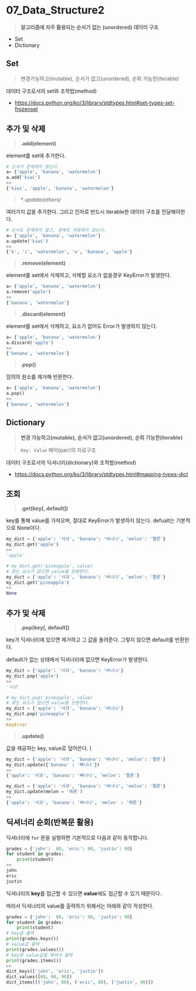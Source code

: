 # 07_Data_Structure2

> **알고리즘에 자주 활용되는 순서가 없는 (unordered) 데이터 구조**

- Set
- Dictionary



## Set

> 변경가능하고(mutable), 순서가 없고(unordered), 순회 가능한(iterable)



데이터 구조로서의 set와 조작법(method)

- https://docs.python.org/ko/3/library/stdtypes.html#set-types-set-frozenset



## 추가 및 삭제

> **.add(element)**

element를 set에 추가한다.

```python
# 순서가 존재하지 않는다.
a= {'apple', 'banana', 'watermelon'}
a.add('kiwi')
>>
{'kiwi', 'apple', 'banana', 'watermelon'}
```



> **.update(*others)**

여러가지 값을 추가한다. 그리고 인자로 반드시 iterable한 데이터 구조를 전달해야한다.

```python
# 순서도 존재하지 않고, 중복도 허용하지 않는다.
a= {'apple', 'banana', 'watermelon'}
a.update('kiwi')
>>
{'k', 'i', 'watermelon', 'w', 'banana', 'apple'}
```



> **.remove(element)**

element를 set에서 삭제하고,  삭제할 요소가 없을경우 KeyError가 발생한다.

```python
a= {'apple', 'banana', 'watermelon'}
a.remove('apple')
>>
{'banana', 'watermelon'}
```



> **.discard(element)**

element를 set에서 삭제하고, 요소가 없어도 Error가 발생하지 않는다.

```python
a= {'apple', 'banana', 'watermelon'}
a.discard('apple')
>>
{'banana', 'watermelon'}
```



> **.pop()**

임의의 원소를 제거해 반환한다.

```python
a= {'apple', 'banana', 'watermelon'}
a.pop()
>>
{'banana', 'watermelon'}
```



## Dictionary

> **변경 가능하고(mutable), 순서가 없고(unordered), 순회 가능한(iterable)**
>
> `Key: Value` 페어(pair)의 자료구조



데이터 구조로서의 딕셔너리(dictionary)와 조작법(method)

- https://docs.python.org/ko/3/library/stdtypes.html#mapping-types-dict



## 조회

> **.get(key[, default])**

key를 통해 value를 가져오며, 절대로 KeyError가 발생하지 않는다. defualt는 기본적으로 None이다.

```python
my_dict = {'apple': '사과', 'banana': '바나나', 'melon': '멜론'}
my_dict.get('apple')
>>
'apple'
```

```python
# my_dict.get('pineapple', value)
# 찾는 요소가 없으면 value를 반환한다.
my_dict = {'apple': '사과', 'banana': '바나나', 'melon': '멜론'}
my_dict.get('pineapple')
>>
None
```



## 추가 및 삭제

> **.pop(key[, default])**

key가 딕셔너리에 있으면 제거하고 그 값을 돌려준다. 그렇지 않으면 default를 반환한다.

default가 없는 상태에서 딕셔너리에 없으면 KeyError가 발생한다.

```python
my_dict = {'apple': '사과', 'banana': '바나나'}
my_dict.pop('apple')
>>
'사과'
```

```python
# my_dict.pop('pineapple', value)
# 찾는 요소가 없으면 value를 반환한다.
my_dict = {'apple': '사과', 'banana': '바나나'}
my_dict.pop('pineapple')
>>
KeyError
```



> **.update()**

값을 제공하는 key, value로 덮어쓴다.ㅣ

```python
my_dict = {'apple': '사과', 'banana': '바나나', 'melon': '멜론'}
my_dict.update({'banana' : '빠나나'})
>>
{'apple': '사과', 'banana': '빠나나', 'melon': '멜론'}
```

```python
my_dict = {'apple': '사과', 'banana': '바나나', 'melon': '멜론'}
my_dict.update(melon = '메론')
>>
{'apple': '사과', 'banana': '바나나', 'melon' : '메론'}
```





## 딕셔너리 순회(반복문 활용)

딕셔너리에 `for` 문을 실행하면 기본적으로 다음과 같이 동작합니다.

```python
grades = {'john':  80, 'eric': 90, 'justin': 90}
for student in grades:
    print(student)
>>
john
eric
justin
```

딕셔너리의 **key**를 접근할 수 있으면 **value**에도 접근할 수 있기 때문이다.

따라서 딕셔너리의 value를 출력하기 위해서는 아래와 같이 작성한다.

```python
grades = {'john':  80, 'eric': 90, 'justin': 90}
for student in grades:
    print(student)
# key값 출력
print(grades.keys())
# value값 출력
print(grades.values())
# key와 value값을 묶어서 출력
print(grades.items())
>>
dict_keys(['john', 'eric', 'justin'])
dict_values([80, 90, 90])
dict_items([('john', 80), ('eric', 90), ('justin', 90)])
```

